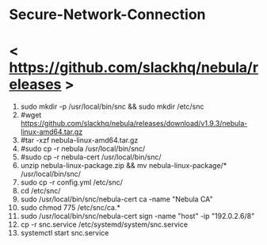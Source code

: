 # Secure-Network-Connection
# < https://github.com/slackhq/nebula/releases >
1. sudo mkdir -p /usr/local/bin/snc && sudo mkdir /etc/snc
2. #wget https://github.com/slackhq/nebula/releases/download/v1.9.3/nebula-linux-amd64.tar.gz
3. #tar -xzf nebula-linux-amd64.tar.gz
4. #sudo cp -r  nebula /usr/local/bin/snc/
6. #sudo cp -r  nebula-cert /usr/local/bin/snc/
4. unzip nebula-linux-package.zip && mv nebula-linux-package/* /usr/local/bin/snc/
7. sudo cp -r  config.yml  /etc/snc/
8. cd /etc/snc/
9. sudo /usr/local/bin/snc/nebula-cert ca -name "Nebula CA"
11. sudo chmod 775 /etc/snc/ca.* 
13. sudo /usr/local/bin/snc/nebula-cert sign -name "host" -ip "192.0.2.6/8"
14. cp -r snc.service /etc/systemd/system/snc.service
15. systemctl start snc.service
